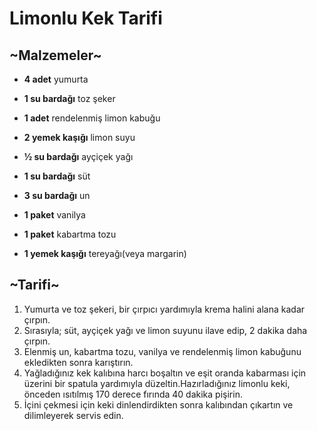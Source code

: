# Limonlu Kek Tarifi
<h2>~Malzemeler~</h2>

- **4 adet** yumurta

- **1 su bardağı** toz şeker

- **1 adet** rendelenmiş limon kabuğu

- **2 yemek kaşığı** limon suyu

- **½ su bardağı** ayçiçek yağı

- **1 su bardağı** süt

- **3 su bardağı** un

- **1 paket** vanilya

- **1 paket** kabartma tozu

- **1 yemek kaşığı** tereyağı(veya margarin)
<h2>~Tarifi~</h2>

1. Yumurta ve toz şekeri, bir çırpıcı yardımıyla krema halini alana kadar çırpın.
2. Sırasıyla; süt, ayçiçek yağı ve limon suyunu ilave edip, 2 dakika daha çırpın.
3. Elenmiş un, kabartma tozu, vanilya ve rendelenmiş limon kabuğunu ekledikten sonra karıştırın.
4. Yağladığınız kek kalıbına harcı boşaltın ve eşit oranda kabarması için üzerini bir spatula yardımıyla düzeltin.Hazırladığınız limonlu  keki, önceden ısıtılmış 170 derece fırında 40 dakika pişirin.
5. İçini çekmesi için keki dinlendirdikten sonra kalıbından çıkartın ve dilimleyerek servis edin.







